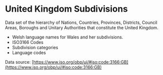 
United Kingdom Subdivisions
===========================


Data set of the hierarchy of Nations, Countries, Provinces, Districts, Council Areas, Boroughs and Unitary Authorities that constitute the United Kingdom.

* Welsh language names for Wales and her subdivisions.
* ISO3166 Codes
* Subdivision categories
* Language codes

Data source: [https://www.iso.org/obp/ui/#iso:code:3166:GB](https://www.iso.org/obp/ui/#iso:code:3166:GB)